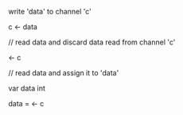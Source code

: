 write 'data' to channel 'c'

c &lt;- data

// read data and discard data read from channel 'c'

&lt;- c

// read data and assign it to 'data'

var data int

data = &lt;- c

